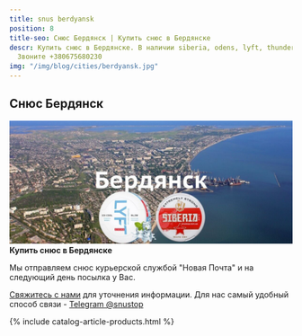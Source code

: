 ```yaml
---
title: snus berdyansk
position: 8
title-seo: Снюс Бердянск | Купить снюс в Бердянске
descr: Купить снюс в Бердянске. В наличии siberia, odens, lyft, thunder, general и другие.
  Звоните +380675680230
img: "/img/blog/cities/berdyansk.jpg"
---
```


<section class="mb-4">
	<h1>Снюс Бердянск</h1>
	<div class="row">
		<div class="col-md-7">
			<img class="img-fluid" src="/img/blog/cities/berdyansk.jpg" alt="Снюс Бердянск">
		</div>
		<div class="col-md-5">
			<strong>Купить снюс в Бердянске</strong>
			<p>Мы отправляем снюс курьерской службой "Новая Почта" и на следующий день посылка у Вас.</p>
			<p><a href="#contactModal" data-toggle="modal" data-target="#contactModal">Свяжитесь с нами</a> для уточнения информации. Для нас самый удобный способ связи - <a href="//t.me/snustop" target="_blank" title="Telegram"><i class="icon-telegram"></i>Telegram @snustop</a></p>
		</div>
	</div>
</section>

{% include catalog-article-products.html %}